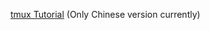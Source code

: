 [tmux Tutorial](https://www.evernote.com/shard/s257/sh/94de40a5-dd35-4408-b04d-43ca99e65203/9273d318bde778b2e78565607d845c10) (Only Chinese version currently)
